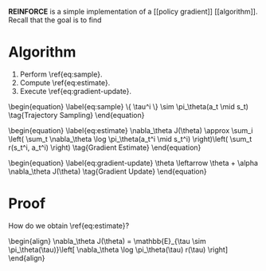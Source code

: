 **REINFORCE** is a simple implementation of a [[policy gradient]] [[algorithm]]. Recall that the goal is to find

# Algorithm

1. Perform \ref{eq:sample}.
2. Compute \ref{eq:estimate}.
3. Execute \ref{eq:gradient-update}.

\begin{equation}
\label{eq:sample}
\\{ \tau^i \\} \sim \pi_\theta(a_t \mid s_t) \tag{Trajectory Sampling}
\end{equation}

\begin{equation}
\label{eq:estimate}
\nabla_\theta J(\theta) \approx \sum_i \left( \sum_t \nabla_\theta \log \pi_\theta(a_t^i \mid s_t^i) \right)\left( \sum_t r(s_t^i, a_t^i) \right) \tag{Gradient Estimate}
\end{equation}

\begin{equation}
\label{eq:gradient-update}
\theta \leftarrow \theta + \alpha \nabla_\theta J(\theta) \tag{Gradient Update}
\end{equation}

# Proof

How do we obtain \ref{eq:estimate}?

\begin{align}
\nabla_\theta J(\theta) = \mathbb{E}\_{\tau \sim \pi_\theta(\tau)}\left[ \nabla_\theta \log \pi_\theta(\tau) r(\tau) \right]
\end{align}